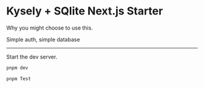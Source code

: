# Kysely + SQlite Next.js Starter

Why you might choose to use this.

Simple auth, simple database

--- 

Start the dev server.

```bash
pnpm dev
```


```bash
pnpm Test
```